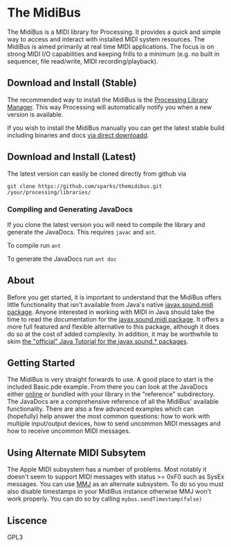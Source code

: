 # The MidiBus

The MidiBus is a MIDI library for Processing. It provides a quick and simple way to access and interact with installed MIDI system resources. The MidiBus is aimed primarily at real time MIDI applications. The focus is on strong MIDI I/O capabilities and keeping frills to a minimum (e.g. no built in sequencer, file read/write, MIDI recording/playback).

## Download and Install (Stable)

The recommended way to install the MidiBus is the [Processing Library Manager](http://wiki.processing.org/w/How_to_Install_a_Contributed_Library). This way Processing will automatically notify you when a new version is available.

If you wish to install the MidiBus manually you can get the latest stable build including binaries and docs [via direct downloadd](http://smallbutdigital.com/releases/themidibus/themidibus-latest.zip).

## Download and Install (Latest)

The latest version can easily be cloned directly from github via

    git clone https://github.com/sparks/themidibus.git /your/processing/libraries/

### Compiling and Generating JavaDocs

If you clone the latest version you will need to compile the library and generate the JavaDocs. This requires ``javac`` and ``ant``.

To compile run ``ant`` 

To generate the JavaDocs run ``ant doc``

## About
Before you get started, it is important to understand that the MidiBus offers little functionality that isn't available from Java's native [javax.sound.midi package](http://docs.oracle.com/javase/6/docs/api/javax/sound/midi/package-summary.html). Anyone interested in working with MIDI in Java should take the time to read the documentation for the [javax.sound.midi package](http://docs.oracle.com/javase/6/docs/api/javax/sound/midi/package-summary.html). It offers a more full featured and flexible alternative to this package, although it does do so at the cost of added complexity. In addition, it may be worthwhile to skim [the "official" Java Tutorial for the javax.sound.* packages](http://docs.oracle.com/javase/tutorial/sound/index.html).

## Getting Started

The MidiBus is very straight forwards to use. A good place to start is the included Basic.pde example. From there you can look at the JavaDocs either [online](http://smallbutdigital.com/themidibus/themidibus/package-summary.html) or bundled with your library in the "reference" subdirectory. The JavaDocs are a comprehensive reference of all the MidiBus' available functionality. There are also a few advanced examples which can (hopefully) help answer the most common questions: how to work with multiple input/output devices, how to send uncommon MIDI messages and how to receive uncommon MIDI messages.

## Using Alternate MIDI Subsytem

The Apple MIDI subsystem has a number of problems. Most notably it doesn't seem to support MIDI messages with status >= 0xF0 such as SysEx messages. You can use [MMJ](http://www.humatic.de/htools/mmj.htm) as an alternate subsystem. To do so you must also disable timestamps in your MidiBus instance otherwise MMJ won't work properly. You can do so by calling `mybus.sendTimestamp(false)`

## Liscence

GPL3